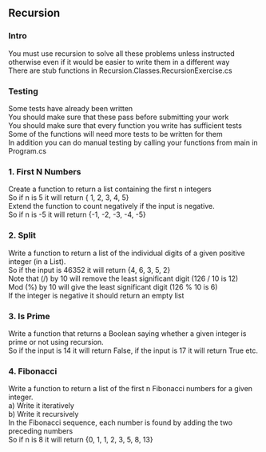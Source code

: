## Recursion<br>

### Intro
You must use recursion to solve all these problems unless instructed otherwise even if it would be easier to write them in a different way<br>
There are stub functions in Recursion.Classes.RecursionExercise.cs<br>

### Testing
Some tests have already been written<br>
You should make sure that these pass before submitting your work<br>
You should make sure that every function you write has sufficient tests<br>
Some of the functions will need more tests to be written for them<br>
In addition you can do manual testing by calling your functions from main in Program.cs<br>

### 1. First N Numbers
Create a function to return a list containing the first n integers<br>
So if n is 5 it will return { 1, 2, 3, 4, 5}<br>
Extend the function to count negatively if the input is negative.<br>
So if n is -5 it will return {-1, -2, -3, -4, -5}<br>

### 2. Split
Write a function to return a list of the individual digits of a given positive integer (in a List).<br>
So if the input is 46352 it will return {4, 6, 3, 5, 2}<br>
Note that (/) by 10 will remove the least significant digit (126 / 10 is 12)<br>
Mod (%) by 10 will give the least significant digit (126 % 10 is 6)<br>
If the integer is negative it should return an empty list<br>

### 3. Is Prime
Write a function that returns a Boolean saying whether a given integer is prime or not using recursion.<br>
So if the input is 14 it will return False, if the input is 17 it will return True etc.<br>

### 4. Fibonacci
Write a function to return a list of the first n Fibonacci numbers for a given integer.<br>
a) Write it iteratively<br>
b) Write it recursively<br>
In the Fibonacci sequence, each number is found by adding the two preceding numbers<br>
So if n is 8 it will return {0, 1, 1, 2, 3, 5, 8, 13}<br>

